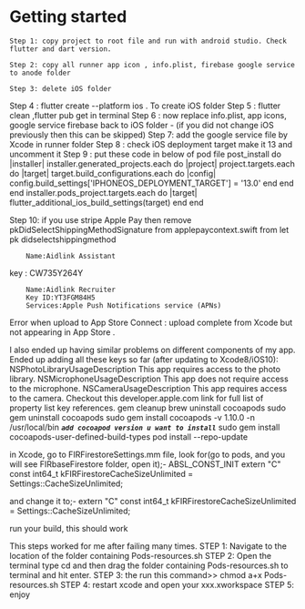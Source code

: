 # Getting started
```
Step 1: copy project to root file and run with android studio. Check flutter and dart version.
```

```
Step 2: copy all runner app icon , info.plist, firebase google service to anode folder

```

```
Step 3: delete iOS folder

```

Step 4 : flutter create --platform ios . To create iOS folder
Step 5 : flutter clean ,flutter pub get in terminal
Step 6 : now replace info.plist, app icons, google service firebase back to iOS folder - (if you did not change iOS previously then this can be skipped)
Step 7: add the google service file by Xcode in runner folder
Step 8 : check iOS deployment target make it 13 and uncomment it
Step 9 : put these code in below of pod file post_install do |installer|
  installer.generated_projects.each do |project|
        project.targets.each do |target|
            target.build_configurations.each do |config|
                config.build_settings['IPHONEOS_DEPLOYMENT_TARGET'] = '13.0'
             end
        end
 end
    installer.pods_project.targets.each do |target|
    flutter_additional_ios_build_settings(target)
  end
end

Step 10: if you use stripe Apple Pay then remove pkDidSelectShippingMethodSignature from applepaycontext.swift from let pk didselectshippingmethod

		Name:Aidlink Assistant
 key : CW735Y264Y

		Name:Aidlink Recruiter
		Key ID:YT3FGM84H5
		Services:Apple Push Notifications service (APNs)


Error when upload to App Store Connect : upload complete from Xcode but not appearing in App Store .

I also ended up having similar problems on different components of my app. Ended up adding all these keys so far (after updating to Xcode8/iOS10):
<key>NSPhotoLibraryUsageDescription</key>
<string>This app requires access to the photo library.</string>
<key>NSMicrophoneUsageDescription</key>
<string>This app does not require access to the microphone.</string>
<key>NSCameraUsageDescription</key>
<string>This app requires access to the camera.</string>
Checkout this developer.apple.com link for full list of property list key references.
gem cleanup
brew uninstall cocoapods
sudo gem uninstall cocoapods
sudo gem install cocoapods -v 1.10.0 -n /usr/local/bin   ***`add cocoapod version u want to install`***
sudo gem install cocoapods-user-defined-build-types
pod install --repo-update



in Xcode, go to FIRFirestoreSettings.mm file, look for(go to pods, and you will see FIRbaseFirestore folder, open it);-
ABSL_CONST_INIT extern "C" const int64_t kFIRFirestoreCacheSizeUnlimited =
    Settings::CacheSizeUnlimited;

and change it to;-
extern "C" const int64_t kFIRFirestoreCacheSizeUnlimited =
Settings::CacheSizeUnlimited;

run your build, this should work



This steps worked for me after failing many times.
STEP 1: Navigate to the location of the folder containing Pods-resources.sh
STEP 2: Open the terminal type cd and then drag the folder containing Pods-resources.sh to terminal and hit enter.
STEP 3: the run this command>> chmod a+x Pods-resources.sh
STEP 4: restart xcode and open your xxx.xworkspace
STEP 5: enjoy
